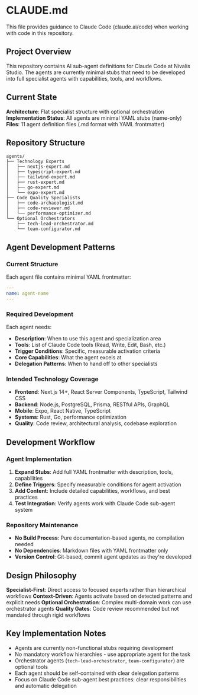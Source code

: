 # CLAUDE.md

This file provides guidance to Claude Code (claude.ai/code) when working with code in this repository.

## Project Overview

This repository contains AI sub-agent definitions for Claude Code at Nivalis Studio. The agents are currently minimal stubs that need to be developed into full specialist agents with capabilities, tools, and workflows.

## Current State

**Architecture**: Flat specialist structure with optional orchestration
**Implementation Status**: All agents are minimal YAML stubs (name-only)
**Files**: 11 agent definition files (.md format with YAML frontmatter)

## Repository Structure

```
agents/
├── Technology Experts
│   ├── nextjs-expert.md
│   ├── typescript-expert.md
│   ├── tailwind-expert.md
│   ├── rust-expert.md
│   ├── go-expert.md
│   └── expo-expert.md
├── Code Quality Specialists  
│   ├── code-archaeologist.md
│   ├── code-reviewer.md
│   └── performance-optimizer.md
└── Optional Orchestrators
    ├── tech-lead-orchestrator.md
    └── team-configurator.md
```

## Agent Development Patterns

### Current Structure
Each agent file contains minimal YAML frontmatter:
```yaml
---
name: agent-name
---
```

### Required Development
Each agent needs:
- **Description**: When to use this agent and specialization area
- **Tools**: List of Claude Code tools (Read, Write, Edit, Bash, etc.)
- **Trigger Conditions**: Specific, measurable activation criteria
- **Core Capabilities**: What the agent excels at
- **Delegation Patterns**: When to hand off to other specialists

### Intended Technology Coverage
- **Frontend**: Next.js 14+, React Server Components, TypeScript, Tailwind CSS
- **Backend**: Node.js, PostgreSQL, Prisma, RESTful APIs, GraphQL  
- **Mobile**: Expo, React Native, TypeScript
- **Systems**: Rust, Go, performance optimization
- **Quality**: Code review, architectural analysis, codebase exploration

## Development Workflow

### Agent Implementation
1. **Expand Stubs**: Add full YAML frontmatter with description, tools, capabilities
2. **Define Triggers**: Specify measurable conditions for agent activation
3. **Add Content**: Include detailed capabilities, workflows, and best practices
4. **Test Integration**: Verify agents work with Claude Code sub-agent system

### Repository Maintenance
- **No Build Process**: Pure documentation-based agents, no compilation needed
- **No Dependencies**: Markdown files with YAML frontmatter only
- **Version Control**: Git-based, commit agent updates as they're developed

## Design Philosophy

**Specialist-First**: Direct access to focused experts rather than hierarchical workflows
**Context-Driven**: Agents activate based on detected patterns and explicit needs
**Optional Orchestration**: Complex multi-domain work can use orchestrator agents
**Quality Gates**: Code review recommended but not mandated through rigid workflows

## Key Implementation Notes

- Agents are currently non-functional stubs requiring development
- No mandatory workflow hierarchies - use appropriate agent for the task
- Orchestrator agents (`tech-lead-orchestrator`, `team-configurator`) are optional tools
- Each agent should be self-contained with clear delegation patterns
- Focus on Claude Code sub-agent best practices: clear responsibilities and automatic delegation